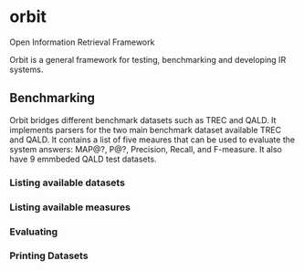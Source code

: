 # orbit
Open Information Retrieval Framework

Orbit is a general framework for testing, benchmarking and developing IR systems.


## Benchmarking

Orbit bridges different benchmark datasets such as TREC and QALD. 
It implements parsers for the two main benchmark dataset available TREC and QALD.
It contains a list of five meaures that can be used to evaluate the system answers: MAP@?, P@?, Precision, Recall, and F-measure.
It also have 9 emmbeded QALD test datasets.

### Listing available datasets


### Listing available measures


### Evaluating


### Printing Datasets


